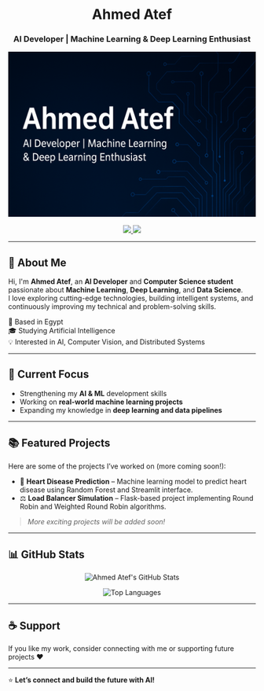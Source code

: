 <h1 align="center">Ahmed Atef</h1>
<h3 align="center">AI Developer | Machine Learning & Deep Learning Enthusiast</h3>

<p align="center">
  <img src="https://github.com/Ahmed8Atef/Ahmed8Atef/raw/main/87f72f7d-94f2-47a7-8192-a05bc23ac8bc.png" alt="Ahmed Atef GitHub header image">
</p>

<p align="center">
  <a href="https://github.com/Ahmed8Atef">
    <img src="https://img.shields.io/badge/GitHub-000000?style=for-the-badge&logo=github&logoColor=white" height=25>
  </a>
  <a href="https://www.linkedin.com/in/ahmed-atef-ai1">
    <img src="https://img.shields.io/badge/LinkedIn-0077B5?style=for-the-badge&logo=linkedin&logoColor=white" height=25>
  </a>
</p>

---

## 👋 About Me

Hi, I'm **Ahmed Atef**, an **AI Developer** and **Computer Science student** passionate about **Machine Learning**, **Deep Learning**, and **Data Science**.  
I love exploring cutting-edge technologies, building intelligent systems, and continuously improving my technical and problem-solving skills.

📍 Based in Egypt  
🎓 Studying Artificial Intelligence  
💡 Interested in AI, Computer Vision, and Distributed Systems  

---

## 🚀 Current Focus
- Strengthening my **AI & ML** development skills  
- Working on **real-world machine learning projects**  
- Expanding my knowledge in **deep learning and data pipelines**  

---

## 📚 Featured Projects
Here are some of the projects I’ve worked on (more coming soon!):

- 🧠 **Heart Disease Prediction** – Machine learning model to predict heart disease using Random Forest and Streamlit interface.  
- ⚖️ **Load Balancer Simulation** – Flask-based project implementing Round Robin and Weighted Round Robin algorithms.   

> *More exciting projects will be added soon!*

---

## 📊 GitHub Stats
<p align="center">
  <img src="https://github-readme-stats.vercel.app/api?username=Ahmed8Atef&show_icons=true&theme=tokyonight" alt="Ahmed Atef's GitHub Stats">
</p>

<p align="center">
  <img src="https://github-readme-stats.vercel.app/api/top-langs/?username=Ahmed8Atef&layout=compact&theme=tokyonight" alt="Top Languages">
</p>

---

## ☕ Support
If you like my work, consider connecting with me or supporting future projects ❤️  

---

⭐ **Let’s connect and build the future with AI!**
